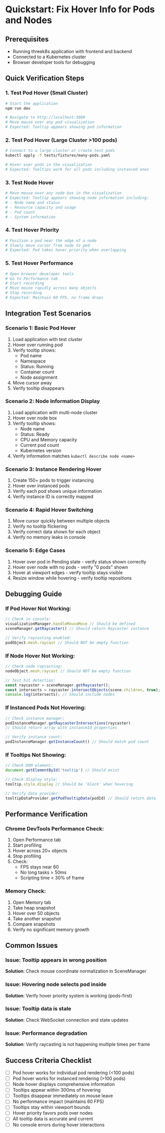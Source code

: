 # Quickstart: Fix Hover Info for Pods and Nodes

## Prerequisites
- Running threek8s application with frontend and backend
- Connected to a Kubernetes cluster
- Browser developer tools for debugging

## Quick Verification Steps

### 1. Test Pod Hover (Small Cluster)
```bash
# Start the application
npm run dev

# Navigate to http://localhost:3000
# Move mouse over any pod visualization
# Expected: Tooltip appears showing pod information
```

### 2. Test Pod Hover (Large Cluster >100 pods)
```bash
# Connect to a large cluster or create test pods
kubectl apply -f tests/fixtures/many-pods.yaml

# Hover over pods in the visualization
# Expected: Tooltips work for all pods including instanced ones
```

### 3. Test Node Hover
```bash
# Move mouse over any node box in the visualization
# Expected: Tooltip appears showing node information including:
# - Node name and status
# - Resource capacity and usage
# - Pod count
# - System information
```

### 4. Test Hover Priority
```bash
# Position a pod near the edge of a node
# Slowly move cursor from node to pod
# Expected: Pod takes hover priority when overlapping
```

### 5. Test Hover Performance
```bash
# Open browser developer tools
# Go to Performance tab
# Start recording
# Move mouse rapidly across many objects
# Stop recording
# Expected: Maintain 60 FPS, no frame drops
```

## Integration Test Scenarios

### Scenario 1: Basic Pod Hover
1. Load application with test cluster
2. Hover over running pod
3. Verify tooltip shows:
   - Pod name
   - Namespace
   - Status: Running
   - Container count
   - Node assignment
4. Move cursor away
5. Verify tooltip disappears

### Scenario 2: Node Information Display
1. Load application with multi-node cluster
2. Hover over node box
3. Verify tooltip shows:
   - Node name
   - Status: Ready
   - CPU and Memory capacity
   - Current pod count
   - Kubernetes version
4. Verify information matches `kubectl describe node <name>`

### Scenario 3: Instance Rendering Hover
1. Create 150+ pods to trigger instancing
2. Hover over instanced pods
3. Verify each pod shows unique information
4. Verify instance ID is correctly mapped

### Scenario 4: Rapid Hover Switching
1. Move cursor quickly between multiple objects
2. Verify no tooltip flickering
3. Verify correct data shown for each object
4. Verify no memory leaks in console

### Scenario 5: Edge Cases
1. Hover over pod in Pending state - verify status shown correctly
2. Hover over node with no pods - verify "0 pods" shown
3. Hover at viewport edges - verify tooltip stays visible
4. Resize window while hovering - verify tooltip repositions

## Debugging Guide

### If Pod Hover Not Working:
```javascript
// Check in console:
visualizationManager.handleMouseMove // Should be defined
sceneManager.getRaycaster() // Should return Raycaster instance

// Verify raycasting enabled:
podObject.mesh.raycast // Should NOT be empty function
```

### If Node Hover Not Working:
```javascript
// Check node raycasting:
nodeObject.mesh.raycast // Should NOT be empty function

// Test hit detection:
const raycaster = sceneManager.getRaycaster();
const intersects = raycaster.intersectObjects(scene.children, true);
console.log(intersects); // Should include nodes
```

### If Instanced Pods Not Hovering:
```javascript
// Check instance manager:
podInstanceManager.getRaycasterIntersections(raycaster)
// Should return array with instanceId properties

// Verify instance count:
podInstanceManager.getInstanceCount() // Should match pod count
```

### If Tooltips Not Showing:
```javascript
// Check DOM element:
document.getElementById('tooltip') // Should exist

// Check display style:
tooltip.style.display // Should be 'block' when hovering

// Verify data provider:
tooltipDataProvider.getPodTooltipData(podId) // Should return data
```

## Performance Verification

### Chrome DevTools Performance Check:
1. Open Performance tab
2. Start profiling
3. Hover across 20+ objects
4. Stop profiling
5. Check:
   - FPS stays near 60
   - No long tasks > 50ms
   - Scripting time < 30% of frame

### Memory Check:
1. Open Memory tab
2. Take heap snapshot
3. Hover over 50 objects
4. Take another snapshot
5. Compare snapshots
6. Verify no significant memory growth

## Common Issues

### Issue: Tooltip appears in wrong position
**Solution**: Check mouse coordinate normalization in SceneManager

### Issue: Hovering node selects pod inside
**Solution**: Verify hover priority system is working (pods-first)

### Issue: Tooltip data is stale
**Solution**: Check WebSocket connection and state updates

### Issue: Performance degradation
**Solution**: Verify raycasting is not happening multiple times per frame

## Success Criteria Checklist
- [ ] Pod hover works for individual pod rendering (<100 pods)
- [ ] Pod hover works for instanced rendering (>100 pods)
- [ ] Node hover displays comprehensive information
- [ ] Tooltips appear within 300ms of hovering
- [ ] Tooltips disappear immediately on mouse leave
- [ ] No performance impact (maintains 60 FPS)
- [ ] Tooltips stay within viewport bounds
- [ ] Hover priority favors pods over nodes
- [ ] All tooltip data is accurate and current
- [ ] No console errors during hover interactions